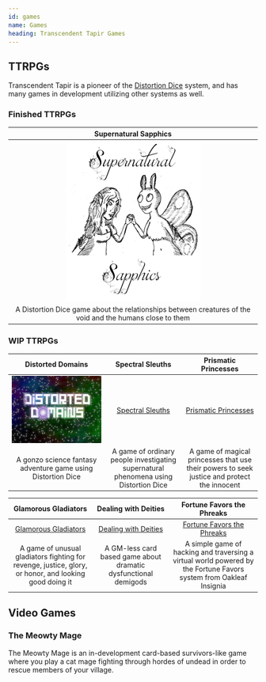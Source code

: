 ```yaml
---
id: games
name: Games
heading: Transcendent Tapir Games
---
```


## TTRPGs

Transcendent Tapir is a pioneer of the [Distortion Dice](https://pennylescroche.github.io/ttrpgstuff/distortiondice) system, and has many games in development utilizing other systems as well.

### Finished TTRPGs

| Supernatural Sapphics |
| :-: |
| [![Supernatural Sapphics](images/SupSapph3.png)](https://transtapir.games/supernatural-sapphics) |
| A Distortion Dice game about the relationships between creatures of the void and the humans close to them |

### WIP TTRPGs

 Distorted Domains | Spectral Sleuths | Prismatic Princesses | 
 :---------------: | :--------------: | :------------------: | 
[![Distorted Domains](images/DD%20Logo-Color3.png)](https://transcendent-tapir.github.io/Distorted-Domains) | [Spectral Sleuths](https://transtapir.games/Spectral-Sleuths) | [Prismatic Princesses](https://transtapir.games/Prismatic-Princesses) 
A gonzo science fantasy adventure game using Distortion Dice | A game of ordinary people investigating supernatural phenomena using Distortion Dice | A game of magical princesses that use their powers to seek justice and protect the innocent 

Glamorous Gladiators | Dealing with Deities | Fortune Favors the Phreaks
 :-----------------: | :------------------: | :------------------------:
[Glamorous Gladiators](https://transtapir.games/Glamorous-Gladiators) | [Dealing with Deities](https://pennylescroche.github.io/dealing-with-deities) | [Fortune Favors the Phreaks](https://pennylescroche.github.io/fortune-favors)
A game of unusual gladiators fighting for revenge, justice, glory, or honor, and looking good doing it | A GM-less card based game about dramatic dysfunctional demigods | A simple game of hacking and traversing a virtual world powered by the Fortune Favors system from Oakleaf Insignia

## Video Games

### The Meowty Mage

The Meowty Mage is an in-development card-based survivors-like game where you play a cat mage fighting through hordes of undead in order to rescue members of your village.